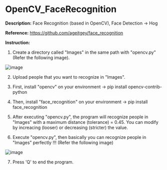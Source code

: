 # OpenCV_FaceRecognition

**Description:** Face Recognition (based in OpenCV),  Face Detection -> Hog

**Reference:** https://github.com/ageitgey/face_recognition

**Instruction:** 
1. Create a directory called "Images" in the same path with "opencv.py" (Refer the following image).

![image](https://github.com/KBLin1996/NIAG_FaceRecognition/blob/master/Reference.png)

2. Upload people that you want to recognize in "Images".

3. First, install "opencv" on your environment -> pip install opencv-contrib-python

4. Then, install "face_recognition" on your environment -> pip install face_recognition

5. After executing "opencv.py", the program will recognize people in "Images" with a maximum distance (tolerance) = 0.45.
   You can modify by increacing (looser) or decreasing (stricter) the value.
  
6. Execute "opencv.py", then basically you can recognize people in "Images" perfectly !!! (Refer the following image)

![image](https://github.com/KBLin1996/NIAG_FaceRecognition/blob/master/Recognize.png)

7. Press 'Q' to end the program.
